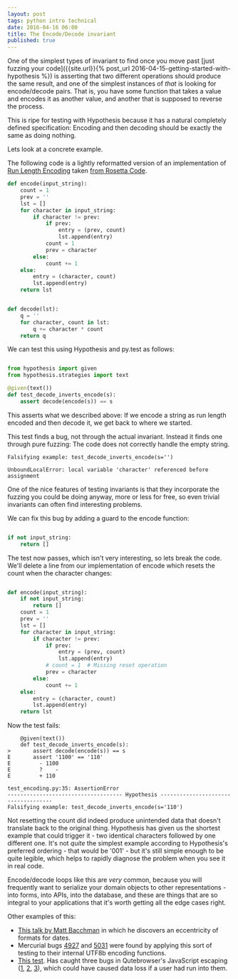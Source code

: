 ```yaml
---
layout: post
tags: python intro technical
date: 2016-04-16 06:00
title: The Encode/Decode invariant
published: true
---
```


One of the simplest types of invariant to find once you move past
[just fuzzing your code]({{site.url}}{% post_url 2016-04-15-getting-started-with-hypothesis %}) is asserting that two
different operations should produce the same result, and one of the simplest instances of
*that* is looking for encode/decode pairs. That is, you have some function that takes a
value and encodes it as another value, and another that is supposed to reverse the process.

This is ripe for testing with Hypothesis because it has a natural completely defined
specification: Encoding and then decoding should be exactly the same as doing nothing.

Lets look at a concrete example.

<!--more-->

The following code is a lightly reformatted version of
an implementation of [Run Length Encoding](https://en.wikipedia.org/wiki/Run-length_encoding)
taken [from Rosetta Code](http://rosettacode.org/wiki/Run-length_encoding).

```python
def encode(input_string):
    count = 1
    prev = ''
    lst = []
    for character in input_string:
        if character != prev:
            if prev:
                entry = (prev, count)
                lst.append(entry)
            count = 1
            prev = character
        else:
            count += 1
    else:
        entry = (character, count)
        lst.append(entry)
    return lst


def decode(lst):
    q = ''
    for character, count in lst:
        q += character * count
    return q
```

We can test this using Hypothesis and py.test as follows:


```python

from hypothesis import given
from hypothesis.strategies import text

@given(text())
def test_decode_inverts_encode(s):
    assert decode(encode(s)) == s
```

This asserts what we described above: If we encode a string as run length encoded and then
decode it, we get back to where we started.

This test finds a bug, not through the actual invariant. Instead it finds one through pure
fuzzing: The code does not correctly handle the empty string.


```
Falsifying example: test_decode_inverts_encode(s='')

UnboundLocalError: local variable 'character' referenced before assignment
```

One of the nice features of testing invariants is that they incorporate the fuzzing you
could be doing anyway, more or less for free, so even trivial invariants can often
find interesting problems.

We can fix this bug by adding a guard to the encode function:

```python

if not input_string:
    return []
```

The test now passes, which isn't very interesting, so lets break the code. We'll delete
a line from our implementation of encode which resets the count when the character changes:


```python

def encode(input_string):
    if not input_string:
        return []
    count = 1
    prev = ''
    lst = []
    for character in input_string:
        if character != prev:
            if prev:
                entry = (prev, count)
                lst.append(entry)
            # count = 1  # Missing reset operation
            prev = character
        else:
            count += 1
    else:
        entry = (character, count)
        lst.append(entry)
    return lst
```

Now the test fails:

```
    @given(text())
    def test_decode_inverts_encode(s):
>       assert decode(encode(s)) == s
E       assert '1100' == '110'
E         - 1100
E         ?    -
E         + 110

test_encoding.py:35: AssertionError
------------------------------------ Hypothesis ------------------------------------ 
Falsifying example: test_decode_inverts_encode(s='110')

```

Not resetting the count did indeed produce unintended data that doesn't translate back
to the original thing. Hypothesis has given us the shortest example that could trigger
it - two identical characters followed by one different one. It's not *quite* the
simplest example according to Hypothesis's preferred ordering - that would be '001' -
but it's still simple enough to be quite legible, which helps to rapidly diagnose
the problem when you see it in real code.

Encode/decode loops like this are *very* common, because you will frequently want to
serialize your domain objects to other representations - into forms, into APIs, into
the database, and these are things that are so integral to your applications that it's
worth getting all the edge cases right.

Other examples of this:

* [This talk by Matt Bacchman](https://speakerdeck.com/bachmann1234/property-based-testing-hypothesis)
  in which he discovers an eccentricity of formats for dates.
* Mercurial bugs [4927](https://bz.mercurial-scm.org/show_bug.cgi?id=4927) and [5031](https://bz.mercurial-scm.org/show_bug.cgi?id=5031)
  were found by applying this sort of testing to their internal UTF8b encoding functions.
* [This test](https://github.com/The-Compiler/qutebrowser/blob/24a71e5c2ebbffd9021694f32fa9ec51d0046d5a/tests/unit/browser/test_webelem.py#L652).
  Has caught three bugs in Qutebrowser's JavaScript escaping ([1](https://github.com/The-Compiler/qutebrowser/commit/73e9fd11188ce4dddd7626e39d691e0df649e87c),
  [2](https://github.com/The-Compiler/qutebrowser/commit/93d27cbb5f49085dd5a7f5e05f2cc45cc84f94a4),
  [3](https://github.com/The-Compiler/qutebrowser/commit/24a71e5c2ebbffd9021694f32fa9ec51d0046d5a)), which could have caused data loss if a user had run
  into them.
